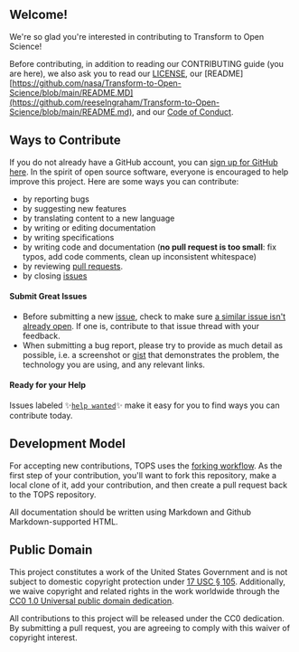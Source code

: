 ## Welcome!

We're so glad you're interested in contributing to Transform to Open Science!

Before contributing, in addition to reading our CONTRIBUTING guide (you are here), we also ask you to read our [LICENSE](https://github.com/nasa/Transform-to-Open-Science/blob/main/LICENSE.MD), our [README][https://github.com/nasa/Transform-to-Open-Science/blob/main/README.MD](https://github.com/reeseIngraham/Transform-to-Open-Science/blob/main/README.md), and our [Code of Conduct](https://github.com/nasa/Transform-to-Open-Science/blob/main/CODE_OF_CONDUCT.MD).

## Ways to Contribute

If you do not already have a GitHub account, you can [sign up for GitHub here](https://github.com/). In the spirit of open source software, everyone is encouraged to help improve this project. Here are some ways you can contribute:
- by reporting bugs
- by suggesting new features
- by translating content to a new language
- by writing or editing documentation
- by writing specifications
- by writing code and documentation (**no pull request is too small**: fix typos, add code comments, clean up inconsistent whitespace)
- by reviewing [pull requests](https://github.com/nasa/Transform-to-Open-Science/pulls).
- by closing [issues](https://github.com/nasa/Transform-to-Open-Science/issues)

#### Submit Great Issues
* Before submitting a new [issue](https://github.com/nasa/Transform-to-Open-Science/issues), check to make sure [a similar issue isn't already open](https://github.com/nasa/Transform-to-Open-Science/issues?q=is%3Aopen+is%3Aissue). If one is, contribute to that issue thread with your feedback.
* When submitting a bug report, please try to provide as much detail as possible, i.e. a screenshot or [gist](https://gist.github.com/) that demonstrates the problem, the technology you are using, and any relevant links. 

#### Ready for your Help 
Issues labeled :sparkles:[`help wanted`](https:/github.com/nasa/Transform-to-Open-Science/labels/help%20wanted):sparkles: make it easy for you to find ways you can contribute today. 

## Development Model

For accepting new contributions, TOPS uses the [forking workflow](https://guides.github.com/activities/forking/). As the first step of your contribution, you'll want to fork this repository, make a local clone of it, add your contribution, and then create a pull request back to the TOPS repository.  

All documentation should be written using Markdown and Github Markdown-supported HTML.  

## Public Domain

This project constitutes a work of the United States Government and is not subject to domestic copyright protection under [17 USC § 105](https://www.govinfo.gov/app/details/USCODE-2010-title17/USCODE-2010-title17-chap1-sec105). Additionally, we waive copyright and related rights in the work worldwide through the [CC0 1.0 Universal public domain dedication](https://creativecommons.org/publicdomain/zero/1.0/).

All contributions to this project will be released under the CC0
dedication. By submitting a pull request, you are agreeing to comply
with this waiver of copyright interest.
